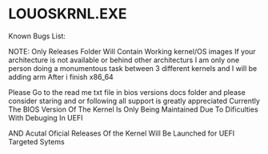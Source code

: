 # LOUOSKRNL.EXE

Known Bugs List:


NOTE: Only Releases Folder Will Contain Working kernel/OS images
If your architecture is not available or behind other architecturs
I am only one person doing a monumentous task between 3 different 
kernels and I will be adding arm After i finish x86_64
 
Please Go to the read me txt 
file in bios versions docs folder
and please consider staring and 
or following all support is greatly 
appreciated Currently The BIOS Version
Of The Kernel Is Only Being Maintained 
Due To Dificulties With Debuging In UEFI

AND Acutal Oficial Releases Of the Kernel
Will Be Launched for UEFI Targeted Sytems


